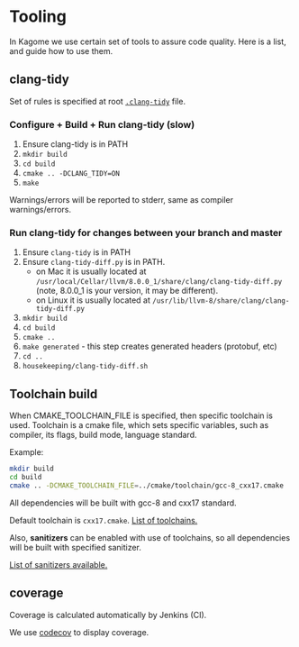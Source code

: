 # Tooling 

In Kagome we use certain set of tools to assure code quality. Here is a list, and guide how to use them.


## clang-tidy

Set of rules is specified at root [`.clang-tidy`](../../.clang-tidy) file.

### Configure + Build + Run clang-tidy (slow)

1. Ensure clang-tidy is in PATH
2. `mkdir build`
3. `cd build`
4. `cmake .. -DCLANG_TIDY=ON`
5. `make`

Warnings/errors will be reported to stderr, same as compiler warnings/errors.

### Run clang-tidy for changes between your branch and master

1. Ensure `clang-tidy` is in PATH
2. Ensure `clang-tidy-diff.py` is in PATH.
    - on Mac it is usually located at `/usr/local/Cellar/llvm/8.0.0_1/share/clang/clang-tidy-diff.py` (note, 8.0.0_1 is your version, it may be different).
    - on Linux it is usually located at `/usr/lib/llvm-8/share/clang/clang-tidy-diff.py`
3. `mkdir build`
4. `cd build`
5. `cmake ..`
6. `make generated` - this step creates generated headers (protobuf, etc)
7. `cd ..`
8. `housekeeping/clang-tidy-diff.sh`

## Toolchain build

When CMAKE_TOOLCHAIN_FILE is specified, then specific toolchain is used.
Toolchain is a cmake file, which sets specific variables, such as compiler, its flags, build mode, language standard.

Example:
```sh
mkdir build
cd build
cmake .. -DCMAKE_TOOLCHAIN_FILE=../cmake/toolchain/gcc-8_cxx17.cmake
```

All dependencies will be built with gcc-8 and cxx17 standard.

Default toolchain is `cxx17.cmake`. [List of toolchains.](../../cmake/toolchain)

Also, **sanitizers** can be enabled with use of toolchains, so all dependencies will be built with specified sanitizer.

[List of sanitizers available.](../../cmake/san)


## coverage

Coverage is calculated automatically by Jenkins (CI).

We use [codecov](https://codecov.io/gh/soramitsu/kagome) to display coverage.

